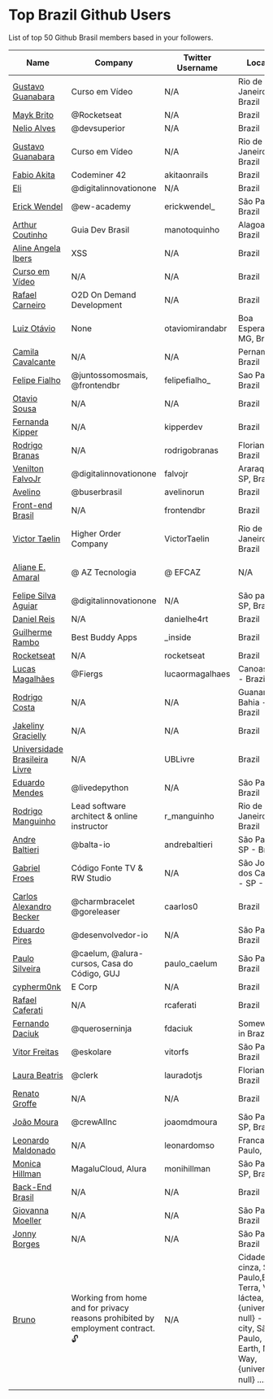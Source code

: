 # Top Brazil Github Users

List of top 50 Github Brasil members based in your followers.

<!-- START TOP USERS -->
| Name | Company | Twitter Username | Location | Repositories |
|------|---------|------------------|----------|--------------|
| [Gustavo Guanabara](https://github.com/gustavoguanabara) | Curso em Vídeo | N/A | Rio de Janeiro, Brazil | 8 |
| [Mayk Brito](https://github.com/maykbrito) | @Rocketseat  | N/A | Brazil | 144 |
| [Nelio Alves](https://github.com/acenelio) | @devsuperior  | N/A | Brazil | 288 |
| [Gustavo Guanabara](https://github.com/professorguanabara) | Curso em Vídeo | N/A | Rio de Janeiro, Brazil | 6 |
| [Fabio Akita](https://github.com/akitaonrails) | Codeminer 42 | akitaonrails | Brazil | 127 |
| [Eli](https://github.com/elidianaandrade) | @digitalinnovationone | N/A | Brazil | 7 |
| [Erick Wendel](https://github.com/ErickWendel) | @ew-academy  | erickwendel_ | São Paulo - Brazil | 324 |
| [Arthur Coutinho](https://github.com/arthurspk) | Guia Dev Brasil | manotoquinho | Alagoas, Brazil | 161 |
| [Aline Angela Ibers](https://github.com/alineai18) | XSS | N/A | Brazil | 4 |
| [Curso em Vídeo](https://github.com/cursoemvideo) | N/A | N/A | Brazil | 5 |
| [Rafael Carneiro](https://github.com/Rafaelmdcarneiro) | O2D On Demand Development | N/A | Brazil | 285 |
| [Luiz Otávio](https://github.com/luizomf) | None | otaviomirandabr | Boa Esperança, MG, Brazil | 112 |
| [Camila Cavalcante](https://github.com/cami-la) | N/A | N/A | Pernambuco, Brazil | 163 |
| [Felipe Fialho](https://github.com/felipefialho) | @juntossomosmais, @frontendbr  | felipefialho_ | Sao Paulo - Brazil | 37 |
| [Otavio Sousa](https://github.com/otaviossousa) | N/A | N/A | Brazil | 43 |
| [Fernanda Kipper](https://github.com/Fernanda-Kipper) | N/A | kipperdev | Brazil | 82 |
| [Rodrigo Branas](https://github.com/rodrigobranas) | N/A | rodrigobranas | Florianópolis, Brazil | 303 |
| [Venilton FalvoJr](https://github.com/falvojr) | @digitalinnovationone | falvojr | Araraquara-SP, Brazil | 65 |
| [Avelino](https://github.com/avelino) | @buserbrasil | avelinorun | Brazil | 225 |
| [Front-end Brasil](https://github.com/frontendbr) | N/A | frontendbr | Brazil | 4 |
| [Victor Taelin](https://github.com/VictorTaelin) | Higher Order Company | VictorTaelin | Rio de Janeiro, Brazil | 239 |
| [Aliane E. Amaral](https://github.com/AlianeAmaral) | @ AZ Tecnologia | @ EFCAZ | N/A | Campo Grande, MS - Brazil | 28 |
| [Felipe Silva Aguiar](https://github.com/felipeAguiarCode) | @digitalinnovationone | N/A | São paulo - SP, Brazil | 58 |
| [Daniel Reis](https://github.com/danielhe4rt) | N/A | danielhe4rt | Brazil | 211 |
| [Guilherme Rambo](https://github.com/insidegui) | Best Buddy Apps | _inside | Brazil | 210 |
| [Rocketseat](https://github.com/Rocketseat) | N/A | rocketseat | Brazil | 32 |
| [Lucas Magalhães](https://github.com/lucasrmagalhaes) | @Fiergs | lucaormagalhaes | Canoas, RS - Brazil | 183 |
| [Rodrigo Costa](https://github.com/Rodrigo-Cn) | N/A | N/A | Guanambi - Bahia - Brazil | 36 |
| [Jakeliny Gracielly](https://github.com/jakeliny) | N/A | N/A | Brazil | 14 |
| [Universidade Brasileira Livre](https://github.com/Universidade-Livre) | N/A | UBLivre | Brazil | 17 |
| [Eduardo Mendes](https://github.com/dunossauro) | @livedepython | N/A | São Paulo, Brazil | 185 |
| [Rodrigo Manguinho](https://github.com/rmanguinho) | Lead software architect & online instructor | r_manguinho | Rio de Janeiro, Brazil | 11 |
| [Andre Baltieri](https://github.com/andrebaltieri) | @balta-io | andrebaltieri | São Paulo, SP - Brazil | 420 |
| [Gabriel Froes](https://github.com/gabrielfroes) | Código Fonte TV & RW Studio | N/A | São José dos Campos - SP - Brazil | 36 |
| [Carlos Alexandro Becker](https://github.com/caarlos0) | @charmbracelet @goreleaser | caarlos0 | Brazil | 108 |
| [Eduardo Pires](https://github.com/EduardoPires) | @desenvolvedor-io  | N/A | São Paulo - Brazil | 79 |
| [Paulo Silveira](https://github.com/peas) | @caelum, @alura-cursos, Casa do Código, GUJ  | paulo_caelum | São Paulo, Brazil | 16 |
| [cypherm0nk](https://github.com/cypherm0nk) | E Corp | N/A | Brazil | 10 |
| [Rafael Caferati](https://github.com/rcaferati) | N/A | rcaferati | Brazil | 6 |
| [Fernando Daciuk](https://github.com/fdaciuk) | @queroserninja | fdaciuk | Somewhere in Brazil | 201 |
| [Vitor Freitas](https://github.com/vitorfs) | @eskolare | vitorfs | São Paulo, Brazil | 46 |
| [Laura Beatris](https://github.com/LauraBeatris) | @clerk | lauradotjs | Florianópolis, Brazil | 119 |
| [Renato Groffe](https://github.com/renatogroffe) | N/A | N/A | Brazil | 1666 |
| [João Moura](https://github.com/joaomdmoura) | @crewAIInc | joaomdmoura | São Paulo, SP, Brazil | 72 |
| [Leonardo Maldonado](https://github.com/leonardomso) | N/A | leonardomso | Franca, São Paulo, Brazil | 60 |
| [Monica Hillman](https://github.com/MonicaHillman) | MagaluCloud, Alura  | monihillman | São Paulo - SP, Brazil | 75 |
| [Back-End Brasil](https://github.com/backend-br) | N/A | N/A | Brazil | 9 |
| [Giovanna Moeller](https://github.com/giovannamoeller) | N/A | N/A | São Paulo, Brazil | 53 |
| [Jonny Borges](https://github.com/jonataslaw) | N/A | N/A | São Paulo, Brazil | 273 |
| [Bruno](https://github.com/bhza) | Working from home and  for privacy reasons prohibited by employment contract. 🔓 | N/A | Cidade cinza, <Grande> São Paulo,Brasil, Terra, Via láctea, {universo: null}  - Gray city, <Great> São Paulo, Brazil, Earth, Milky Way, {universe: null} .... ✴️ 🚀 | 97 |
<!-- END TOP USERS -->

